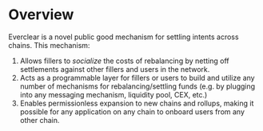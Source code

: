 # Overview

Everclear is a novel public good mechanism for settling intents across chains. This mechanism:

1. Allows fillers to _socialize_ the costs of rebalancing by netting off settlements against other fillers and users in the network.
2. Acts as a programmable layer for fillers or users to build and utilize any number of mechanisms for rebalancing/settling funds (e.g. by plugging into any messaging mechanism, liquidity pool, CEX, etc.)
3. Enables permissionless expansion to new chains and rollups, making it possible for any application on any chain to onboard users from any other chain.
